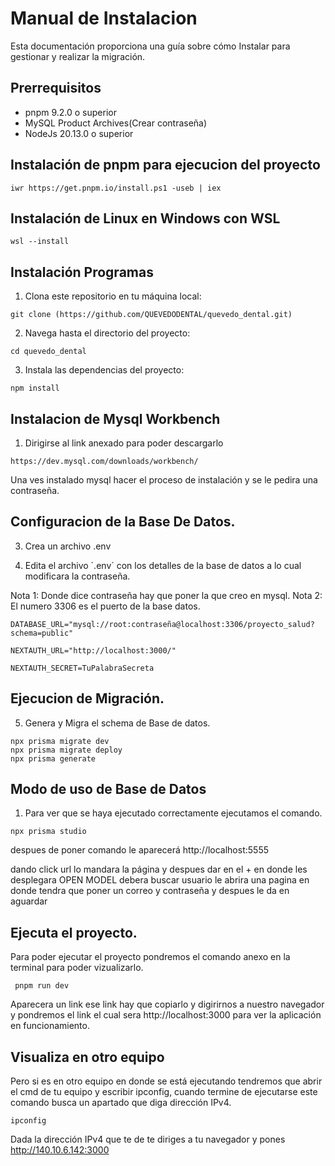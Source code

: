 # Manual de Instalacion
Esta documentación proporciona una guía sobre cómo Instalar para gestionar y realizar la migración.

## Prerrequisitos

 * pnpm 9.2.0 o superior
 * MySQL Product Archives(Crear contraseña)
 * NodeJs 20.13.0 o superior 

## Instalación de pnpm para ejecucion del proyecto

```
iwr https://get.pnpm.io/install.ps1 -useb | iex
```

## Instalación de Linux en Windows con WSL
```
wsl --install
```

## Instalación Programas 

1. Clona este repositorio en tu máquina local:

```
git clone (https://github.com/QUEVEDODENTAL/quevedo_dental.git)
```

2. Navega hasta el directorio del proyecto:
   
```
cd quevedo_dental
```

3. Instala las dependencias del proyecto:
```
npm install
```

## Instalacion de Mysql Workbench
1. Dirigirse al link anexado para poder descargarlo
   
```
https://dev.mysql.com/downloads/workbench/
```

Una ves instalado mysql hacer el proceso de instalación y se le pedira una contraseña.

## Configuracion de la Base De Datos.

3. Crea un archivo .env

4. Edita el archivo ´.env´ con los detalles de la base de datos a lo cual modificara la contraseña.

Nota 1: Donde dice contraseña hay que poner la que creo en mysql.
Nota 2: El numero 3306 es el puerto de la base datos.

```
DATABASE_URL="mysql://root:contraseña@localhost:3306/proyecto_salud?schema=public"

NEXTAUTH_URL="http://localhost:3000/"

NEXTAUTH_SECRET=TuPalabraSecreta
`````

## Ejecucion de Migración.

5. Genera y Migra el schema de Base de datos.

````
npx prisma migrate dev
npx prisma migrate deploy
npx prisma generate
````

## Modo de uso de Base de Datos
1. Para ver que se haya ejecutado correctamente ejecutamos el comando.
```
npx prisma studio
```
despues de poner  comando  le aparecerá  http://localhost:5555 

dando click url lo mandara  la página  y despues  dar en  el + en donde  les desplegara  OPEN MODEL  debera buscar usuario le abrira una pagina en donde tendra que poner un correo y contraseña y despues le da en aguardar

## Ejecuta el proyecto.
Para poder ejecutar el proyecto pondremos el comando anexo en la terminal para poder vizualizarlo.

````
 pnpm run dev
````
 
Aparecera un link ese link hay que copiarlo y digirirnos a nuestro navegador y pondremos el link el cual sera  http://localhost:3000 para ver la aplicación en funcionamiento.

## Visualiza en otro equipo

Pero si es en otro equipo en donde se está ejecutando tendremos que abrir el cmd de tu equipo y escribir  ipconfig, cuando termine de ejecutarse este comando busca un apartado que diga dirección IPv4.

```
ipconfig
```

Dada la dirección IPv4 que te de te diriges a tu navegador y pones
http://140.10.6.142:3000
